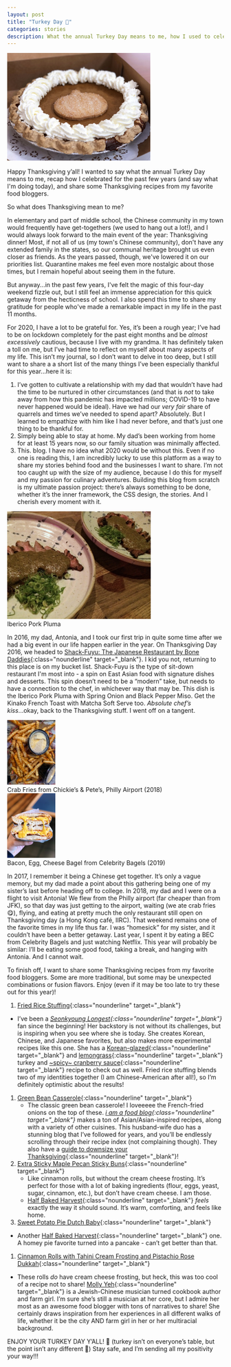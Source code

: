 ```yaml
---
layout: post
title: "Turkey Day 🥧"
categories: stories
description: What the annual Turkey Day means to me, how I used to celebrate, and some recipes from my favorite food bloggers!
---
```

<div class="singleimagecontainer">
    <img src="/assets/images/stories/thanksgiving/pumpkinpie.jpg" height="250px" class="image"> 
</div>

Happy Thanksgiving y’all! I wanted to say what the annual Turkey Day means to me, recap how I celebrated for the past few years (and say what I'm doing today), and share some Thanksgiving recipes from my favorite food bloggers.

So what does Thanksgiving mean to me?

In elementary and part of middle school, the Chinese community in my town would frequently have get-togethers (we used to hang out a lot!), and I would always look forward to the main event of the year: Thanksgiving dinner! Most, if not all of us (my town's Chinese community), don't have any extended family in the states, so our communal heritage brought us even closer as friends. As the years passed, though, we've lowered it on our priorities list. Quarantine makes me feel even more nostalgic about those times, but I remain hopeful about seeing them in the future. 

But anyway...in the past few years, I've felt the magic of this four-day weekend fizzle out, but I still feel an immense appreciation for this quick getaway from the hecticness of school. I also spend this time to share my gratitude for people who've made a remarkable impact in my life in the past 11 months.

For 2020, I have a lot to be grateful for. Yes, it’s been a rough year; I’ve had to be on lockdown completely for the past eight months and be *almost excessively* cautious, because I live with my grandma. It has definitely taken a toll on me, but I’ve had time to reflect on myself about many aspects of my life. This isn’t my journal, so I don’t want to delve in too deep, but I still want to share a a short list of the many things I’ve been especially thankful for this year...here it is:

1. I’ve gotten to cultivate a relationship with my dad that wouldn’t have had the time to be nurtured in other circumstances (and that is *not* to take away from how this pandemic has impacted millions; COVID-19 to have never happened would be ideal). Have we had our *very fair* share of quarrels and times we’ve needed to spend apart? Absolutely. But I learned to empathize with him like I had never before, and that’s just one thing to be thankful for.
1. Simply being able to stay at home. My dad’s been working from home for at least 15 years now, so our family situation was minimally affected.
1. This. blog. I have no idea what 2020 would be without this. Even if no one is reading this, I am incredibly lucky to use this platform as a way to share my stories behind food and the businesses I want to share. I’m not too caught up with the size of my audience, because I do this for myself and my passion for culinary adventures. Building this blog from scratch is my ultimate passion project: there’s always something to be done, whether it’s the inner framework, the CSS design, the stories. And I cherish every moment with it. 

<div class="singleimagecontainer">
    <img src="/assets/images/stories/thanksgiving/shackfuyupork.jpg" height="250px" class="image">
    <div class="singleimageoverlay">
        Iberico Pork Pluma
    </div>
</div>

In 2016, my dad, Antonia, and I took our first trip in quite some time after we had a big event in our life happen earlier in the year. On Thanksgiving Day 2016, we headed to [Shack-Fuyu: The Japanese Restaurant by Bone Daddies](https://www.bonedaddies.com/restaurant/shackfuyu/){:class="nounderline" target="_blank"}. I kid you not, returning to this place is on my bucket list. Shack-Fuyu is the type of sit-down restaurant I'm most into - a spin on East Asian food with signature dishes and desserts. This spin doesn’t need to be a “modern” take, but needs to have a connection to the chef, in whichever way that may be. This dish is the Iberico Pork Pluma with Spring Onion and Black Pepper Miso. Get the Kinako French Toast with Matcha Soft Serve too. *Absolute chef’s kiss*...okay, back to the Thanksgiving stuff. I went off on a tangent. 

<div class="flex-container">
  <div class="flex-item">
    <img src="/assets/images/stories/thanksgiving/chickiesandpetes.jpg" height="150px" class="image">
    <div class="flexoverlay">Crab Fries from Chickie’s & Pete’s, Philly Airport (2018)</div>
  </div>
  <div class="flex-item">
    <img src="/assets/images/stories/thanksgiving/becbagel2.JPG" height="150px" class="image">
    <div class="flexoverlay">Bacon, Egg, Cheese Bagel from Celebrity Bagels (2019)</div>
  </div>
</div>

In 2017, I remember it being a Chinese get together. It’s only a vague memory, but my dad made a point about this gathering being one of my sister’s last before heading off to college. In 2018, my dad and I were on a flight to visit Antonia! We flew from the Philly airport (far cheaper than from JFK), so that day was just getting to the airport, waiting (we ate crab fries 😋), flying, and eating at pretty much the only restaurant still open on Thanksgiving day (a Hong Kong café, IIRC). That weekend remains one of the favorite times in my life thus far. I was “homesick” for my sister, and it couldn’t have been a better getaway. Last year, I spent it by eating a BEC from Celebrity Bagels and just watching Netflix. This year will probably be similar: I’ll be eating some good food, taking a break, and hanging with Antonia. And I cannot wait.

To finish off, I want to share some Thanksgiving recipes from my favorite food bloggers. Some are more traditional, but some may be unexpected combinations or fusion flavors. Enjoy (even if it may be too late to try these out for this year)!

1. [Fried Rice Stuffing](https://seonkyounglongest.com/fried-rice-stuffing/){:class="nounderline" target="_blank"}
* I’ve been a *[Seonkyoung Longest](https://seonkyounglongest.com/){:class="nounderline" target="_blank"}* fan since the beginning! Her backstory is not without its challenges, but is inspiring when you see where she is today. She creates Korean, Chinese, and Japanese favorites, but also makes more experimental recipes like this one. She has a [Korean-glazed](){:class="nounderline" target="_blank"} and [lemongrass](https://seonkyounglongest.com/how-to-cook-lemongrass-turkey/){:class="nounderline" target="_blank"} turkey and [~spicy~ cranberry sauce](https://seonkyounglongest.com/cranberry-sauce/){:class="nounderline" target="_blank"} recipe to check out as well. Fried rice stuffing blends two of my identities together (I am Chinese-American after all!), so I’m definitely optimistic about the results!
1. [Green Bean Casserole](https://iamafoodblog.com/green-bean-casserole/){:class="nounderline" target="_blank"}
	* The classic green bean casserole! I loveeeee the French-fried onions on the top of these. *[i am a food blog](https://iamafoodblog.com/){:class="nounderline" target="_blank"}* makes a ton of Asian/Asian-inspired recipes, along with a variety of other cuisines. This husband-wife duo has a stunning blog that I’ve followed for years, and you’ll be endlessly scrolling through their recipe index (not complaining though). They also have a [guide to downsize your Thanksgiving](https://iamafoodblog.com/thanksgiving/){:class="nounderline" target="_blank"}!
1. [Extra Sticky Maple Pecan Sticky Buns](https://www.halfbakedharvest.com/maple-pecan-sticky-buns/){:class="nounderline" target="_blank"}
	* Like cinnamon rolls, but without the cream cheese frosting. It’s perfect for those with a lot of baking ingredients (flour, eggs, yeast, sugar, cinnamon, etc.), but don’t have cream cheese. I am those.
	* [Half Baked Harvest](https://www.halfbakedharvest.com/){:class="nounderline" target="_blank"} *feels* exactly the way it should sound. It’s warm, comforting, and feels like home. 
1. [Sweet Potato Pie Dutch Baby](https://www.halfbakedharvest.com/sweet-potato-pie-dutch-baby/){:class="nounderline" target="_blank"}
* Another [Half Baked Harvest](https://www.halfbakedharvest.com/){:class="nounderline" target="_blank"} one. A homey pie favorite turned into a pancake - can’t get better than that.
1. [Cinnamon Rolls with Tahini Cream Frosting and Pistachio Rose Dukkah](https://mynameisyeh.com/mynameisyeh/2018/8/overnight-cinnamon-rolls-with-tahini-cream-frosting){:class="nounderline" target="_blank"} 
* These rolls *do* have cream cheese frosting, but heck, this was too cool of a recipe not to share! [Molly Yeh](https://mynameisyeh.com){:class="nounderline" target="_blank"} is a Jewish-Chinese musician turned cookbook author and farm girl. I’m sure she’s still a musician at her core, but I admire her most as an awesome food blogger with tons of narratives to share! She certainly draws inspiration from her experiences in all different walks of life, whether it be the city AND farm girl in her or her multiracial background.

ENJOY YOUR TURKEY DAY Y’ALL! 🦃 (turkey isn’t on everyone’s table, but the point isn’t any different 🥔) Stay safe, and I’m sending all my positivity your way!!!
